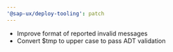 ```yaml
---
'@sap-ux/deploy-tooling': patch
---
```


- Improve format of reported invalid messages
- Convert $tmp to upper case to pass ADT validation
